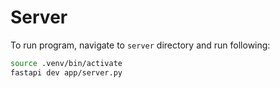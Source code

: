 # Server

To run program, navigate to `server` directory and run following:

``` bash
source .venv/bin/activate
fastapi dev app/server.py
```